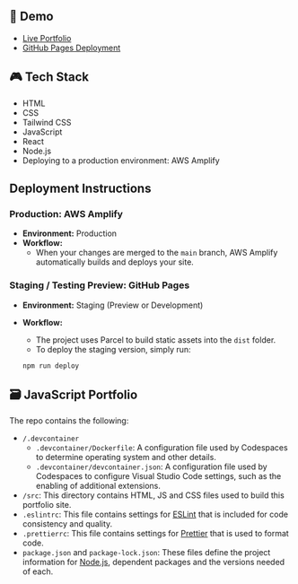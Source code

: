 ## 🔗 Demo

- [Live Portfolio](https://huixinyang.com)
- [GitHub Pages Deployment](https://huixintws.github.io/portfolio/)

## 🎮 Tech Stack

- HTML
- CSS
- Tailwind CSS
- JavaScript
- React
- Node.js
- Deploying to a production environment: AWS Amplify

## Deployment Instructions

### Production: AWS Amplify

- **Environment:** Production
- **Workflow:**
  - When your changes are merged to the `main` branch, AWS Amplify automatically builds and deploys your site.

### Staging / Testing Preview: GitHub Pages

- **Environment:** Staging (Preview or Development)
- **Workflow:**
  - The project uses Parcel to build static assets into the `dist` folder.
  - To deploy the staging version, simply run:

  ```bash
  npm run deploy
  ```

## 🗃️ JavaScript Portfolio

The repo contains the following:

- `/.devcontainer`
  - `.devcontainer/Dockerfile`: A configuration file used by Codespaces to determine operating system and other details.
  - `.devcontainer/devcontainer.json`: A configuration file used by Codespaces to configure Visual Studio Code settings, such as the enabling of additional extensions.
- `/src`: This directory contains HTML, JS and CSS files used to build this portfolio site.
- `.eslintrc`: This file contains settings for [ESLint](https://eslint.org/) that is included for code consistency and quality.
- `.prettierrc`: This file contains settings for [Prettier](https://prettier.io/) that is used to format code.
- `package.json` and `package-lock.json`: These files define the project information for [Node.js](https://nodejs.org/), dependent packages and the versions needed of each.
